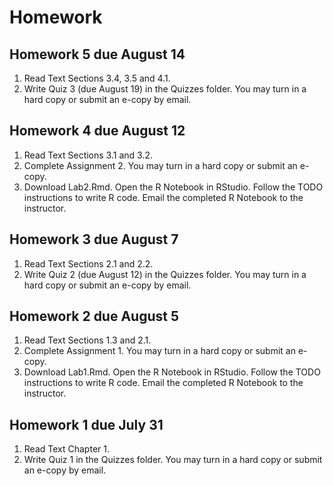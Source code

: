 # Homework

## Homework 5 due August 14
1. Read Text Sections 3.4, 3.5 and 4.1.  
2. Write Quiz 3 (due August 19) in the Quizzes folder. You may turn in a hard copy or submit an e-copy by email. 

## Homework 4 due August 12
1. Read Text Sections 3.1 and 3.2.  
2. Complete Assignment 2. You may turn in a hard copy or submit an e-copy.
3. Download Lab2.Rmd. Open the R Notebook in RStudio. Follow the TODO instructions to write R code. Email the completed R Notebook to the instructor.

## Homework 3 due August 7
1. Read Text Sections 2.1 and 2.2.  
2. Write Quiz 2 (due August 12) in the Quizzes folder. You may turn in a hard copy or submit an e-copy by email. 

## Homework 2 due August 5
1. Read Text Sections 1.3 and 2.1.  
2. Complete Assignment 1. You may turn in a hard copy or submit an e-copy.
3. Download Lab1.Rmd. Open the R Notebook in RStudio. Follow the TODO instructions to write R code. Email the completed R Notebook to the instructor.   

## Homework 1 due July 31
1. Read Text Chapter 1.  
2. Write Quiz 1 in the Quizzes folder. You may turn in a hard copy or submit an e-copy by email. 
